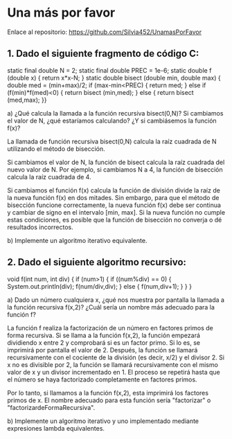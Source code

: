 # Una más por favor

Enlace al repositorio: https://github.com/Silvia452/UnamasPorFavor

## 1. Dado el siguiente fragmento de código C:
static final double N = 2; static final double PREC = 1e-6;
static double f (double x)
{ return x*x-N; }
static double bisect (double min, double max) { double med = (min+max)/2;
if (max-min<PREC) { return med;
} else if (f(min)*f(med)<0) { return bisect (min,med);
} else {
return bisect (med,max); }}

a) ¿Qué calcula la llamada a la función recursiva bisect(0,N)? Si cambiamos el valor de N, ¿qué estaríamos calculando? ¿Y si cambiásemos la función f(x)?

La llamada de función recursiva bisect(0,N) calcula la raíz cuadrada de N utilizando el método de bisección. 

Si cambiamos el valor de N, la función de bisect calcula la raíz cuadrada del nuevo valor de N. Por ejemplo, si cambiamos N a 4, la función de bisección calcula la raíz cuadrada de 4. 

Si cambiamos el función f(x) calcula la función de división divide la raíz de la nueva función f(x) en dos mitades. Sin embargo, para que el método de bisección funcione correctamente, la nueva función f(x) debe ser continua y cambiar de signo en el intervalo [min, max]. Si la nueva función no cumple estas condiciones, es posible que la función de bisección no converja o dé resultados incorrectos. 

b) Implemente un algoritmo iterativo equivalente.

## 2. Dado el siguiente algoritmo recursivo:
void f(int num, int div)
{
if (num>1) {
if ((num%div) == 0) { System.out.println(div); f(num/div,div);
} else {
f(num,div+1); }
} }

a) Dado un número cualquiera x, ¿qué nos muestra por pantalla la llamada a la función recursiva f(x,2)? ¿Cuál sería un nombre más adecuado para la función f?

La función f realiza la factorización de un número en factores primos de forma recursiva. Si se llama a la función f(x,2), la función empezará dividiendo x entre 2 y comprobará si es un factor primo. Si lo es, se imprimirá por pantalla el valor de 2. Después, la función se llamará recursivamente con el cociente de la división (es decir, x/2) y el divisor 2. Si x no es divisible por 2, la función se llamará recursivamente con el mismo valor de x y un divisor incrementado en 1. El proceso se repetirá hasta que el número se haya factorizado completamente en factores primos.

Por lo tanto, si llamamos a la función f(x,2), esta imprimirá los factores primos de x. El nombre adecuado para esta función sería "factorizar" o "factorizardeFormaRecursiva".



b) Implemente un algoritmo iterativo y uno implementado mediante expresiones lambda equivalentes.
